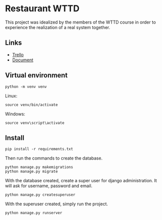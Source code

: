 # Restaurant WTTD

This project was idealized by the members of the WTTD course in order to experience the realization of a real system together.

## Links
 - [Trello](https://trello.com/b/bDtpk8Jm/projeto-restaurante)
 - [Document](https://docs.google.com/document/d/1Ja4pKlef_GNj4axUTOpFCGb5aE5QG-XIfEvZTobEAVY/edit?userstoinvite=geancarlosgava@gmail.com)


## Virtual environment

    python -m venv venv

Linux:

    source venv/bin/activate

Windows:

    source venv\script\activate

## Install

    pip install -r requirements.txt

Then run the commands to create the database.

    python manage.py makemigrations
    python manage.py migrate

With the database created, create a super user for django administration.
It will ask for username, password and email.

    python manage.py createsuperuser

With the superuser created, simply run the project.

    python manage.py runserver